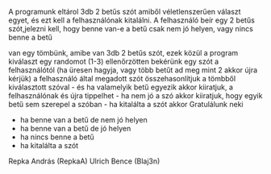 A programunk eltárol 3db 2 betűs szót amiből véletlenszerűen választ egyet, és ezt kell a felhasználónak kitalálni.
A felhasználó beír egy 2 betűs szót,jelezni kell, hogy benne van-e a betű csak nem jó helyen, vagy nincs benne a betű

van egy tömbünk, amibe van 3db 2 betűs szót, ezek közül a program kiválaszt egy randomot (1-3)
ellenőrzötten bekérünk egy szót a felhasználótól
(ha üresen hagyja, vagy több betűt ad meg mint 2 akkor újra kérjük)
a felhasználó által megadott szót összehasonlítjuk a tömbből kiválasztott szóval
	- és ha valamelyik betű egyezik akkor kiiratjuk, a felhasználónak és újra tippelhet
	- ha nem jó a szó akkor kiiratjuk, hogy egyik betű sem szerepel a szóban
	- ha kitalálta a szót akkor Gratulálunk neki

- ha benne van a betű de nem jó helyen
- ha benne van a betű de jó helyen
- ha nincs benne a betű
- ha kitalálta a szót

Repka András (RepkaA)
Ulrich Bence (Blaj3n)
